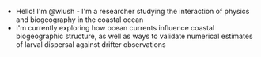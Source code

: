 - Hello! I'm @wlush - I'm a researcher studying the interaction of physics and biogeography in the coastal ocean
- I'm currently exploring how ocean currents influence coastal biogeographic structure, as well as ways to validate numerical estimates of larval dispersal against drifter observations
